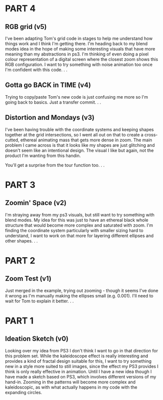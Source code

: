 # PART 4
## RGB grid (v5)
I've been adapting Tom's grid code in stages to help me understand how things work and I think I'm getting there. I'm heading back to my blend modes idea in the hope of making some interesting visuals that have more meaning than my abstractions in ps3. I'm thinking of even doing a pixel colour representation of a digital screen where the closest zoom shows this RGB configuration. I want to try something with noise animation too once I'm confident with this code. 
.
.
## Gotta go BACK in TIME (v4)
Trying to copy/paste Tom's new code is just confusing me more so I'm going back to basics.
Just a transfer commit.
.
.
## Distortion and Mondays (v3)
I've been having trouble with the coordinate systems and keeping shapes together at the grid intersections, so I went all out on that to create a cross-cutted, ethereal animating mass that gets more dense in zoom. The main problem I came across is that it looks like my shapes are just glitching and doesn't seem like an intentional design. The visual I like but again, not the product I'm wanting from this handin.

You'll get a surprise from the tour function too.
.
.
# PART 3
## Zoomin' Space (v2)
I'm straying away from my ps3 visuals, but still want to try something with blend modes. My idea for this was just to have an ethereal black whole structure that would become more complex and saturated with zoom. I'm finding the coordinate system particularly with smaller sizing hard to understand, I want to work on that more for layering different ellipses and other shapes. 
.
.
# PART 2
## Zoom Test (v1)
Just merged in the example, trying out zooming - though it seems I've done it wrong as I'm manually making the ellipses small (e.g. 0.001). I'll need to wait for Tom to explain it better.
.
.
# PART 1
## Ideation Sketch (v0)
Looking over my idea from PS3 I don't think I want to go in that direction for this problem set. While the kaleidoscope effect is really interesting and provides a kind of fractal design suitable for this, I want to try something new in a style more suited to still images, since the effect my PS3 provides I think is only really effective in animation.
Until I have a new idea though I have made a sketch based on PS3, which involves different versions of my hand-in. Zooming in the patterns will become more complex and kaleidoscopic, as with what actually happens in my code with the expanding circles.